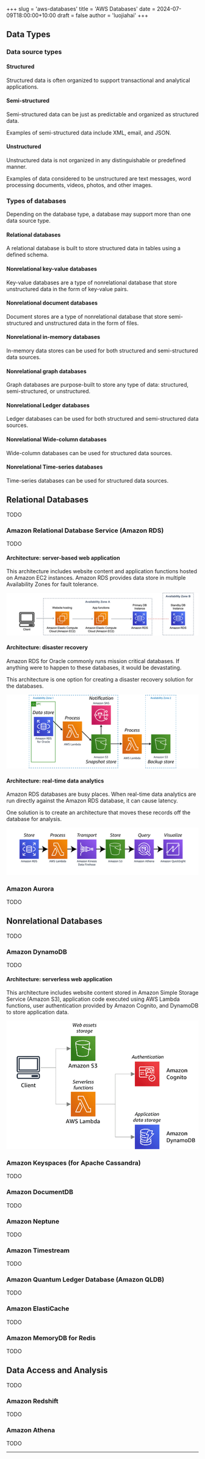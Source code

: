 +++
slug = 'aws-databases'
title = 'AWS Databases'
date = 2024-07-09T18:00:00+10:00
draft = false
author = 'luojiahai'
+++

## Data Types

### Data source types

#### Structured

Structured data is often organized to support transactional and analytical applications.

#### Semi-structured

Semi-structured data can be just as predictable and organized as structured data.

Examples of semi-structured data include XML, email, and JSON.

#### Unstructured

Unstructured data is not organized in any distinguishable or predefined manner.

Examples of data considered to be unstructured are text messages, word processing documents, videos, photos, and other
images.

### Types of databases

Depending on the database type, a database may support more than one data source type.

#### Relational databases

A relational database is built to store structured data in tables using a defined schema.

#### Nonrelational key-value databases

Key-value databases are a type of nonrelational database that store unstructured data in the form of key-value pairs.

#### Nonrelational document databases

Document stores are a type of nonrelational database that store semi-structured and unstructured data in the form of
files. 

#### Nonrelational in-memory databases

In-memory data stores can be used for both structured and semi-structured data sources.

#### Nonrelational graph databases

Graph databases are purpose-built to store any type of data: structured, semi-structured, or unstructured.

#### Nonrelational Ledger databases

Ledger databases can be used for both structured and semi-structured data sources.

#### Nonrelational Wide-column databases

Wide-column databases can be used for  structured data sources.

#### Nonrelational Time-series databases

Time-series databases can be used for structured data sources.

## Relational Databases

TODO

### Amazon Relational Database Service (Amazon RDS)

TODO

#### Architecture: server-based web application

This architecture includes website content and application functions hosted on Amazon EC2 instances. Amazon RDS provides
data store in multiple Availability Zones for fault tolerance.

![](images/sbwa.png)

#### Architecture: disaster recovery

Amazon RDS for Oracle commonly runs mission critical databases. If anything were to happen to these databases, it would
be devastating.

This architecture is one option for creating a disaster recovery solution for the databases.

![](images/dr.png)

#### Architecture: real-time data analytics

Amazon RDS databases are busy places. When real-time data analytics are run directly against the Amazon RDS database, it
can cause latency.

One solution is to create an architecture that moves these records off the database for analysis.

![](images/rtda.png)

### Amazon Aurora

TODO

## Nonrelational Databases

TODO

### Amazon DynamoDB

TODO

#### Architecture: serverless web application

This architecture includes website content stored in Amazon Simple Storage Service (Amazon S3), application code
executed using AWS Lambda functions, user authentication provided by Amazon Cognito, and DynamoDB to store application
data.

![](images/swa.png)

### Amazon Keyspaces (for Apache Cassandra)

TODO

### Amazon DocumentDB

TODO

### Amazon Neptune

TODO

### Amazon Timestream

TODO

### Amazon Quantum Ledger Database (Amazon QLDB)

TODO

### Amazon ElastiCache

TODO

### Amazon MemoryDB for Redis

TODO

## Data Access and Analysis

TODO

### Amazon Redshift

TODO

### Amazon Athena

TODO

---
